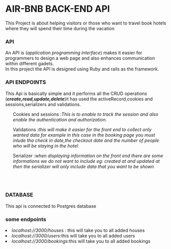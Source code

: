 <h1>AIR-BNB BACK-END API</h1>
<p>This Project is about helping visitors or those who want to travel book hotels where they will spend their time during the vacation</p>
<h3>API</h3>
<p>An API is (<i>application programming interface</i>) makes it easier for programmers to design a web page and also enhances communication within different gadets.</br>
In this project the API is designed using Ruby and rails as the framework.</p>
<h3>API ENDPOINTS</h3>
<p> This Api is basically simple and it performs all the CRUD operations (<i><b>create,read,update,delete</b></i>)it has used the activeRecord,cookies and sessions,serializers and validations.</p>
<ul>Cookies and sessions :<i>This is to enable to track the session and also enable the authentication and authorization.</i></ul>
<ul>Validations :<i>this will make it easier for the front end to collect only wanted data for example in this case in the booking page you must inlude tha check in date,the checkout date and the number of people who will be staying in the hotel</i></ul>
<ul>Serializer :<i>when displaying information on the front end there are some informations we do not want to include eg: created at and updated at then the serializer will only include data that you want to be shown</i></ul>
</br>
</br>
 <h3>DATABASE</h3>
 <p>This api is connected to Postgres database</p>
 <h3>some endpoints</h3>
 <li><i>localhost://3000/houses</i> : this will take you to all added houses</li>
 <li><i>localhost://3000/users</i>:this will take you to all added users</li>
 <li><i>localhost://3000/bookings</i>:this will take you to all added bookings</li>